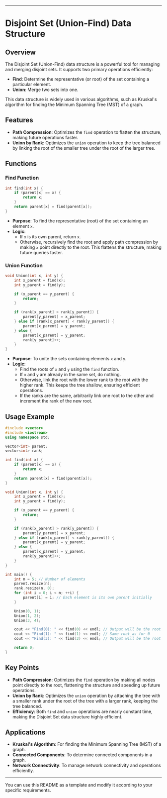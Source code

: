 
---

# Disjoint Set (Union-Find) Data Structure

## Overview

The Disjoint Set (Union-Find) data structure is a powerful tool for managing and merging disjoint sets. It supports two primary operations efficiently:
- **Find**: Determine the representative (or root) of the set containing a particular element.
- **Union**: Merge two sets into one.

This data structure is widely used in various algorithms, such as Kruskal's algorithm for finding the Minimum Spanning Tree (MST) of a graph.

## Features

- **Path Compression**: Optimizes the `find` operation to flatten the structure, making future operations faster.
- **Union by Rank**: Optimizes the `union` operation to keep the tree balanced by linking the root of the smaller tree under the root of the larger tree.

## Functions

### Find Function
```cpp
int find(int x) {
    if (parent[x] == x) {
        return x;
    }
    return parent[x] = find(parent[x]);
}
```
- **Purpose**: To find the representative (root) of the set containing an element `x`.
- **Logic**:
  - If `x` is its own parent, return `x`.
  - Otherwise, recursively find the root and apply path compression by making `x` point directly to the root. This flattens the structure, making future queries faster.

### Union Function
```cpp
void Union(int x, int y) {
    int x_parent = find(x);
    int y_parent = find(y);

    if (x_parent == y_parent) {
        return;
    }

    if (rank[x_parent] > rank[y_parent]) {
        parent[y_parent] = x_parent;
    } else if (rank[x_parent] < rank[y_parent]) {
        parent[x_parent] = y_parent;
    } else {
        parent[x_parent] = y_parent;
        rank[y_parent]++;
    }
}
```
- **Purpose**: To unite the sets containing elements `x` and `y`.
- **Logic**:
  - Find the roots of `x` and `y` using the `find` function.
  - If `x` and `y` are already in the same set, do nothing.
  - Otherwise, link the root with the lower rank to the root with the higher rank. This keeps the tree shallow, ensuring efficient operations.
  - If the ranks are the same, arbitrarily link one root to the other and increment the rank of the new root.

## Usage Example

```cpp
#include <vector>
#include <iostream>
using namespace std;

vector<int> parent;
vector<int> rank;

int find(int x) {
    if (parent[x] == x) {
        return x;
    }
    return parent[x] = find(parent[x]);
}

void Union(int x, int y) {
    int x_parent = find(x);
    int y_parent = find(y);

    if (x_parent == y_parent) {
        return;
    }

    if (rank[x_parent] > rank[y_parent]) {
        parent[y_parent] = x_parent;
    } else if (rank[x_parent] < rank[y_parent]) {
        parent[x_parent] = y_parent;
    } else {
        parent[x_parent] = y_parent;
        rank[y_parent]++;
    }
}

int main() {
    int n = 5; // Number of elements
    parent.resize(n);
    rank.resize(n, 0);
    for (int i = 0; i < n; ++i) {
        parent[i] = i; // Each element is its own parent initially
    }

    Union(0, 1);
    Union(1, 2);
    Union(3, 4);

    cout << "Find(0): " << find(0) << endl; // Output will be the root of the set containing 0
    cout << "Find(1): " << find(1) << endl; // Same root as for 0
    cout << "Find(3): " << find(3) << endl; // Output will be the root of the set containing 3

    return 0;
}
```

## Key Points

- **Path Compression**: Optimizes the `find` operation by making all nodes point directly to the root, flattening the structure and speeding up future operations.
- **Union by Rank**: Optimizes the `union` operation by attaching the tree with a smaller rank under the root of the tree with a larger rank, keeping the tree balanced.
- **Efficiency**: Both `find` and `union` operations are nearly constant time, making the Disjoint Set data structure highly efficient.

## Applications

- **Kruskal's Algorithm**: For finding the Minimum Spanning Tree (MST) of a graph.
- **Connected Components**: To determine connected components in a graph.
- **Network Connectivity**: To manage network connectivity and operations efficiently.

---

You can use this README as a template and modify it according to your specific requirements.

